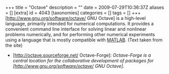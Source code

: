 +++
title = "Octave"
description = ""
date = 2009-07-29T10:36:37Z
aliases = []
[extra]
id = 4043
[taxonomies]
categories = []
tags = []
+++
[http://www.gnu.org/software/octave/ GNU Octave] is a high-level language, primarily intended for numerical computations. It provides a convenient command line interface for solving linear and nonlinear problems numerically, and for performing other numerical experiments using a language that is mostly compatible with [MATLAB](https://rosettacode.org/wiki/MATLAB). (Text taken from the site)

* [http://octave.sourceforge.net/ Octave-Forge]: <cite>Octave-Forge is a central location for the collaborative development of packages for [http://www.gnu.org/software/octave/ GNU Octave].</cite>
